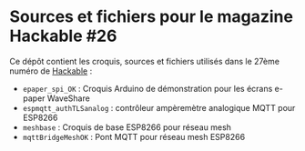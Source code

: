 Sources et fichiers pour le magazine Hackable #26
=================================================

Ce dépôt contient les croquis, sources et fichiers utilisés dans le 27ème numéro de [Hackable](http://www.hackable.fr/) :

* `epaper_spi_OK` : Croquis Arduino de démonstration pour les écrans e-paper WaveShare
* `espmqtt_authTLSanalog` : contrôleur ampèremètre analogique MQTT pour ESP8266
* `meshbase` : Croquis de base ESP8266 pour réseau mesh
* `mqttBridgeMeshOK` : Pont MQTT pour réseau mesh ESP8266
